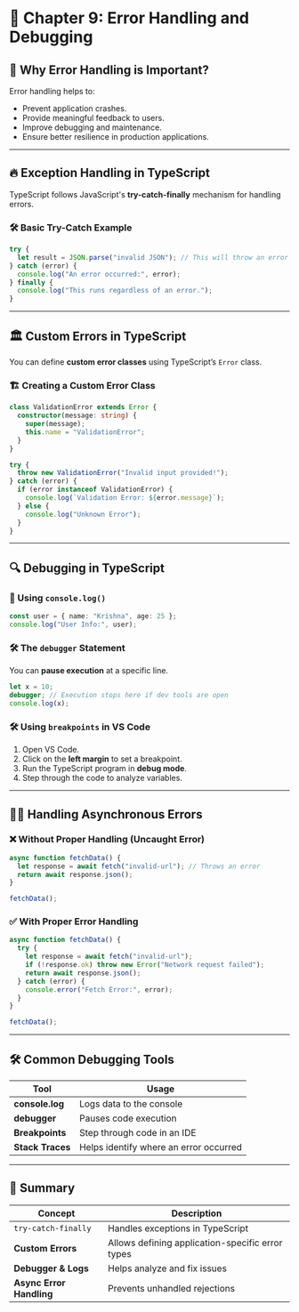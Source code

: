 # 📘 Chapter 9: Error Handling and Debugging

## 🔹 Why Error Handling is Important?

Error handling helps to:

- Prevent application crashes.
- Provide meaningful feedback to users.
- Improve debugging and maintenance.
- Ensure better resilience in production applications.

---

## 🔥 Exception Handling in TypeScript

TypeScript follows JavaScript's **try-catch-finally** mechanism for handling errors.

### 🛠 Basic Try-Catch Example

```ts
try {
  let result = JSON.parse("invalid JSON"); // This will throw an error
} catch (error) {
  console.log("An error occurred:", error);
} finally {
  console.log("This runs regardless of an error.");
}
```

---

## 🏛️ Custom Errors in TypeScript

You can define **custom error classes** using TypeScript’s `Error` class.

### 🏗️ Creating a Custom Error Class

```ts
class ValidationError extends Error {
  constructor(message: string) {
    super(message);
    this.name = "ValidationError";
  }
}

try {
  throw new ValidationError("Invalid input provided!");
} catch (error) {
  if (error instanceof ValidationError) {
    console.log(`Validation Error: ${error.message}`);
  } else {
    console.log("Unknown Error");
  }
}
```

---

## 🔍 Debugging in TypeScript

### 🔧 Using `console.log()`

```ts
const user = { name: "Krishna", age: 25 };
console.log("User Info:", user);
```

### 🛠 The `debugger` Statement

You can **pause execution** at a specific line.

```ts
let x = 10;
debugger; // Execution stops here if dev tools are open
console.log(x);
```

### 🛠 Using `breakpoints` in VS Code

1. Open VS Code.
2. Click on the **left margin** to set a breakpoint.
3. Run the TypeScript program in **debug mode**.
4. Step through the code to analyze variables.

---

## 🧑‍💻 Handling Asynchronous Errors

### ❌ Without Proper Handling (Uncaught Error)

```ts
async function fetchData() {
  let response = await fetch("invalid-url"); // Throws an error
  return await response.json();
}

fetchData();
```

### ✅ With Proper Error Handling

```ts
async function fetchData() {
  try {
    let response = await fetch("invalid-url");
    if (!response.ok) throw new Error("Network request failed");
    return await response.json();
  } catch (error) {
    console.error("Fetch Error:", error);
  }
}

fetchData();
```

---

## 🛠 Common Debugging Tools

| Tool             | Usage                                  |
| ---------------- | -------------------------------------- |
| **console.log**  | Logs data to the console               |
| **debugger**     | Pauses code execution                  |
| **Breakpoints**  | Step through code in an IDE            |
| **Stack Traces** | Helps identify where an error occurred |

---

## 🧠 Summary

| Concept                  | Description                                      |
| ------------------------ | ------------------------------------------------ |
| `try-catch-finally`      | Handles exceptions in TypeScript                 |
| **Custom Errors**        | Allows defining application-specific error types |
| **Debugger & Logs**      | Helps analyze and fix issues                     |
| **Async Error Handling** | Prevents unhandled rejections                    |
